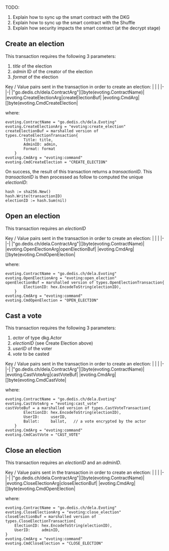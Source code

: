TODO: 
1. Explain how to sync up the smart contract with the DKG
2. Explain how to sync up the smart contract with the Shuffle
3. Explain how security impacts the smart contract (at the decrypt stage)

## Create an election
This transaction requires the following 3 parameters:
1. *title* of the election
2. *admin* ID of the creator of the election
3. *format* of the election

Key / Value pairs sent in the transaction in order to create an election:
| | |
|-|-|
|"go.dedis.ch/dela.ContractArg"|[]byte(evoting.ContractName)|
|evoting.CreateElectionArg|createElectionBuf|
|evoting.CmdArg|[]byte(evoting.CmdCreateElection|

where:
    
    evoting.ContractName = "go.dedis.ch/dela.Evoting"
    evoting.CreateElectionArg = "evoting:create_election"
    createElectionBuf = marshalled version of types.CreateElectionTransaction{
            Title: title,
            AdminID: admin,
            Format: format
        }
    evoting.CmdArg = "evoting:command"
    evoting.CmdCreateElection = "CREATE_ELECTION"

On success, the result of this transaction returns a *transactionID*. This *transactionID* is then 
processed as follow to computed the unique *electionID*:

   	hash := sha256.New()
	hash.Write(transactionID)
	electionID := hash.Sum(nil)

## Open an election
This transaction requires an *electionID*

Key / Value pairs sent in the transaction in order to create an election:
| | |
|-|-|
|"go.dedis.ch/dela.ContractArg"|[]byte(evoting.ContractName)|
|evoting.OpenElectionArg|openElectionBuf|
|evoting.CmdArg|[]byte(evoting.CmdOpenElection|

where:
    
    evoting.ContractName = "go.dedis.ch/dela.Evoting"
    evoting.OpenElectionArg = "evoting:open_election"
    openElectionBuf = marshalled version of types.OpenElectionTransaction{
            ElectionID: hex.EncodeToString(electionID),
        }
    evoting.CmdArg = "evoting:command"
    evoting.CmdOpenElection = "OPEN_ELECTION"

## Cast a vote
This transaction requires the following 3 parameters:
1. *actor* of type dkg.Actor
2. *electionID* (see Create Election above)
3. *userID* of the voter
4. *vote* to be casted

Key / Value pairs sent in the transaction in order to create an election:
| | |
|-|-|
|"go.dedis.ch/dela.ContractArg"|[]byte(evoting.ContractName)|
|evoting.CastVoteArg|castVoteBuf|
|evoting.CmdArg|[]byte(evoting.CmdCastVote|

where:
    
    evoting.ContractName = "go.dedis.ch/dela.Evoting"
    evoting.CastVoteArg = "evoting:cast_vote"
    castVoteBuf = a marshalled version of types.CastVoteTransaction{
			ElectionID: hex.EncodeToString(electionID),
			UserID:     userID,
			Ballot:     ballot,   // a vote encrypted by the actor
		}
    evoting.CmdArg = "evoting:command"
    evoting.CmdCastVote = "CAST_VOTE"

## Close an election
This transaction requires an *electionID* and an *adminID*.

Key / Value pairs sent in the transaction in order to create an election:
| | |
|-|-|
|"go.dedis.ch/dela.ContractArg"|[]byte(evoting.ContractName)|
|evoting.CloseElectionArg|closeElectionBuf|
|evoting.CmdArg|[]byte(evoting.CmdOpenElection|

where:
    
    evoting.ContractName = "go.dedis.ch/dela.Evoting"
    evoting.CloseElectionArg = "evoting:close_election"
    closeElectionBuf = marshalled version of types.CloseElectionTransaction{
		ElectionID: hex.EncodeToString(electionID),
		UserID:     adminID,
	}
    evoting.CmdArg = "evoting:command"
    evoting.CmdCloseElection = "CLOSE_ELECTION"

